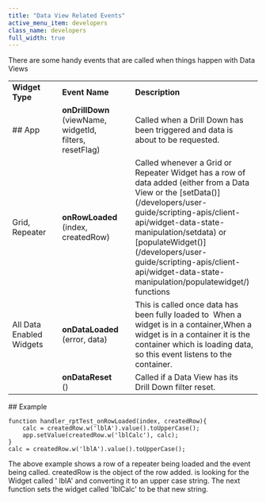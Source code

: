 ```yaml
---
title: "Data View Related Events"
active_menu_item: developers
class_name: developers
full_width: true
---
```



There are some handy events that are called when things happen with Data Views

<table>
<tr>
<td width="129">
  <strong>Widget Type</strong>

</td>
<td width="10">
</td>
<td width="259">
  <strong>Event Name</strong>

</td>
<td width="12">
</td>
<td width="1126">
  <strong>Description</strong>

</td>
</tr>
<tr>
<td width="129">
## App

</td>
<td width="10">
</td>
<td width="259">
  <strong>onDrillDown</strong> (viewName, widgetId, filters, resetFlag)

</td>
<td width="12">
</td>
<td width="1126">
Called when a Drill Down has been triggered and data is about to be requested.

</td>
</tr>
<tr>
<td width="129">
Grid, Repeater

</td>
<td width="10">
</td>
<td width="259">
  <strong>onRowLoaded</strong> (index, createdRow)

</td>
<td width="12">
</td>
<td width="1126">
Called whenever a Grid or Repeater Widget has a row of data added (either from a Data View or the [setData()](/developers/user-guide/scripting-apis/client-api/widget-data-state-manipulation/setdata) or [populateWidget()](/developers/user-guide/scripting-apis/client-api/widget-data-state-manipulation/populatewidget/) functions

</td>
</tr>
<tr>
<td width="129">
All Data Enabled Widgets

</td>
<td width="10">
</td>
<td width="259">
  <strong>onDataLoaded</strong> (error, data)

</td>
<td width="12">
</td>
<td width="1126">
This is called once data has been fully loaded to  When a widget is in a container,When a widget is in a container it is the container which is loading data, so this event listens to the container.

</td>
</tr>
<tr>
<td width="129">
</td>
<td width="10">
</td>
<td width="259">
  <strong>onDataReset</strong> ()

</td>
<td width="12">
</td>
<td width="1126">
Called if a Data View has its Drill Down filter reset.

</td>
</tr>
</table>
## Example

    function handler_rptTest_onRowLoaded(index, createdRow){
        calc = createdRow.w('lblA').value().toUpperCase();
        app.setValue(createdRow.w('lblCalc'), calc);
    }
    calc = createdRow.w('lblA').value().toUpperCase();
   

The above example shows a row of a repeater being loaded and the event being called. createdRow is the object of the row added. is looking for the Widget called ' lblA' and converting it to an upper case string. The next function sets the widget called 'lblCalc' to be that new string.


